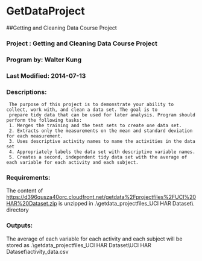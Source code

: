 GetDataProject
=======

##Getting and Cleaning Data Course Project
### Project : Getting and Cleaning Data Course Project
### Program by: Walter Kung
### Last Modified: 2014-07-13
### Descriptions:
     The purpose of this project is to demonstrate your ability to collect, work with, and clean a data set. The goal is to 
     prepare tidy data that can be used for later analysis. Program should perform the following tasks:
     1. Merges the training and the test sets to create one data set.
     2. Extracts only the measurements on the mean and standard deviation for each measurement. 
     3. Uses descriptive activity names to name the activities in the data set
     4. Appropriately labels the data set with descriptive variable names. 
     5. Creates a second, independent tidy data set with the average of each variable for each activity and each subject. 
### Requirements:
   The content of https://d396qusza40orc.cloudfront.net/getdata%2Fprojectfiles%2FUCI%20HAR%20Dataset.zip is unzipped 
   in .\\getdata_projectfiles_UCI HAR Dataset\\ directory
### Outputs:
   The average of each variable for each activity and each subject will be stored as
   .\\getdata_projectfiles_UCI HAR Dataset\\UCI HAR Dataset\\activity_data.csv
